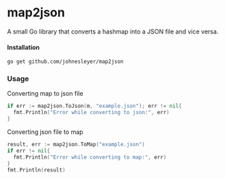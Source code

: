 # map2json
A small Go library that converts a hashmap into a JSON file and vice versa.

#### Installation
```
go get github.com/johnesleyer/map2json
```

### Usage
Converting map to json file
```go
if err := map2json.ToJson(m, "example.json"); err != nil{
  fmt.Println("Error while converting to json:", err)  
}
```

Converting json file to map
```go
result, err := map2json.ToMap("example.json")
if err != nil{
  fmt.Println("Error while converting to map:", err)
}
fmt.Println(result)
```
